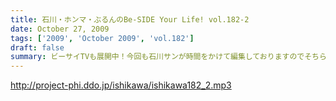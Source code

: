 ```yaml
---
title: 石川・ホンマ・ぶるんのBe-SIDE Your Life! vol.182-2
date: October 27, 2009
tags: ['2009', 'October 2009', 'vol.182']
draft: false
summary: ビーサイTVも展開中！今回も石川サンが時間をかけて編集しておりますのでそちらもクリック！クリック！NAMAE
---
```


http://project-phi.ddo.jp/ishikawa/ishikawa182_2.mp3
